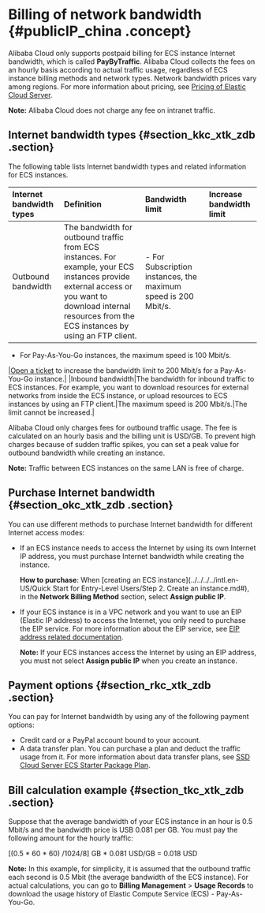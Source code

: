 # Billing of network bandwidth {#publicIP_china .concept}

Alibaba Cloud only supports postpaid billing for ECS instance Internet bandwidth, which is called **PayByTraffic**. Alibaba Cloud collects the fees on an hourly basis according to actual traffic usage, regardless of ECS instance billing methods and network types. Network bandwidth prices vary among regions. For more information about pricing, see [Pricing of Elastic Cloud Server](https://www.alibabacloud.com/product/ecs#pricing).

**Note:** Alibaba Cloud does not charge any fee on intranet traffic.

## Internet bandwidth types {#section_kkc_xtk_zdb .section}

The following table lists Internet bandwidth types and related information for ECS instances.

|Internet bandwidth types|Definition|Bandwidth limit|Increase bandwidth limit|
|:-----------------------|:---------|:--------------|:-----------------------|
|Outbound bandwidth|The bandwidth for outbound traffic from ECS instances. For example, your ECS instances provide external access or you want to download internal resources from the ECS instances by using an FTP client.| -   For Subscription instances, the maximum speed is 200 Mbit/s.
-   For Pay-As-You-Go instances, the maximum speed is 100 Mbit/s.

 |[Open a ticket](https://workorder-intl.console.aliyun.com/#/ticket/createIndex) to increase the bandwidth limit to 200 Mbit/s for a Pay-As-You-Go instance.|
|Inbound bandwidth|The bandwidth for inbound traffic to ECS instances. For example, you want to download resources for external networks from inside the ECS instance, or upload resources to ECS instances by using an FTP client.|The maximum speed is 200 Mbit/s.|The limit cannot be increased.|

Alibaba Cloud only charges fees for outbound traffic usage. The fee is calculated on an hourly basis and the billing unit is USD/GB. To prevent high charges because of sudden traffic spikes, you can set a peak value for outbound bandwidth while creating an instance.

**Note:** Traffic between ECS instances on the same LAN is free of charge.

## Purchase Internet bandwidth {#section_okc_xtk_zdb .section}

You can use different methods to purchase Internet bandwidth for different Internet access modes:

-   If an ECS instance needs to access the Internet by using its own Internet IP address, you must purchase Internet bandwidth while creating the instance.

    **How to purchase**: When [creating an ECS instance](../../../../intl.en-US/Quick Start for Entry-Level Users/Step 2. Create an instance.md#), in the **Network Billing Method** section, select **Assign public IP**.

-   If your ECS instance is in a VPC network and you want to use an EIP \(Elastic IP address\) to access the Internet, you only need to purchase the EIP service. For more information about the EIP service, see [EIP address related documentation](https://www.alibabacloud.com/help/doc-detail/32321.htm).

    **Note:** If your ECS instances access the Internet by using an EIP address, you must not select **Assign public IP** when you create an instance.


## Payment options {#section_rkc_xtk_zdb .section}

You can pay for Internet bandwidth by using any of the following payment options:

-   Credit card or a PayPal account bound to your account.
-   A data transfer plan. You can purchase a plan and deduct the traffic usage from it. For more information about data transfer plans, see [SSD Cloud Server ECS Starter Package Plan](https://www.alibabacloud.com/starter-packages/general).

## Bill calculation example {#section_tkc_xtk_zdb .section}

Suppose that the average bandwidth of your ECS instance in an hour is 0.5 Mbit/s and the bandwidth price is USB 0.081 per GB. You must pay the following amount for the hourly traffic:

\[\(0.5 \* 60 \* 60\) /1024/8\] GB \* 0.081 USD/GB = 0.018 USD

**Note:** In this example, for simplicity, it is assumed that the outbound traffic each second is 0.5 Mbit \(the average bandwidth of the ECS instance\). For actual calculations, you can go to **Billing Management** \> **Usage Records** to download the usage history of Elastic Compute Service \(ECS\) - Pay-As-You-Go.

